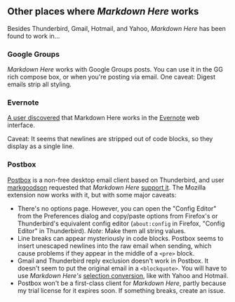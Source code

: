 ## Other places where *Markdown Here* works

Besides Thunderbird, Gmail, Hotmail, and Yahoo, *Markdown Here* has been found to work in...

### Google Groups

*Markdown Here* works with Google Groups posts. You can use it in the GG rich compose box, or when you're posting via email. One caveat: Digest emails strip all styling. 

### Evernote

[A user discovered](https://github.com/adam-p/markdown-here/issues/30#issuecomment-8119861) that Markdown Here works in the [Evernote](https://www.evernote.com) web interface. 

Caveat: It seems that newlines are stripped out of code blocks, so they display as a single line.

### Postbox

[Postbox](http://www.postbox-inc.com/) is a non-free desktop email client based on Thunderbird, and user [markgoodson](https://github.com/markgoodson) requested that *Markdown Here* [support it](https://github.com/adam-p/markdown-here/issues/30). The Mozilla extension now works with it, but with some major caveats:

* There's no options page. However, you can open the "Config Editor" from the Preferences dialog and copy/paste options from Firefox's or Thunderbird's equivalent config editor (`about:config` in Firefox, "Config Editor" in Thunderbird). *Note*: Make them all string values. 
* Line breaks can appear mysteriously in code blocks. Postbox seems to insert unescaped newlines into the raw email when sending, which cause problems if they appear in the middle of a `<pre>` block.
* Gmail and Thunderbird reply exclusion doesn't work in Postbox. It doesn't seem to put the original email in a `<blockquote>`. You will have to use *Markdown Here's* [selection conversion](https://github.com/adam-p/markdown-here#selectionpiecemeal-conversion), like with Yahoo and Hotmail.
* Postbox won't be a first-class client for *Markdown Here*, partly because my trial license for it expires soon. If something breaks, create an issue.
